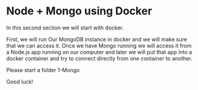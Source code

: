# Node + Mongo using Docker

In this second section we will start with docker.

First, we will run Our MongoDB instance in docker and we will make sure that we can access it.
Once we have Mongo running we will access it from a Node.js app running on our computer and later we will put that app into a docker container and try to connect directly from one container to another.

Please start a folder 1-Mongo

Good luck!